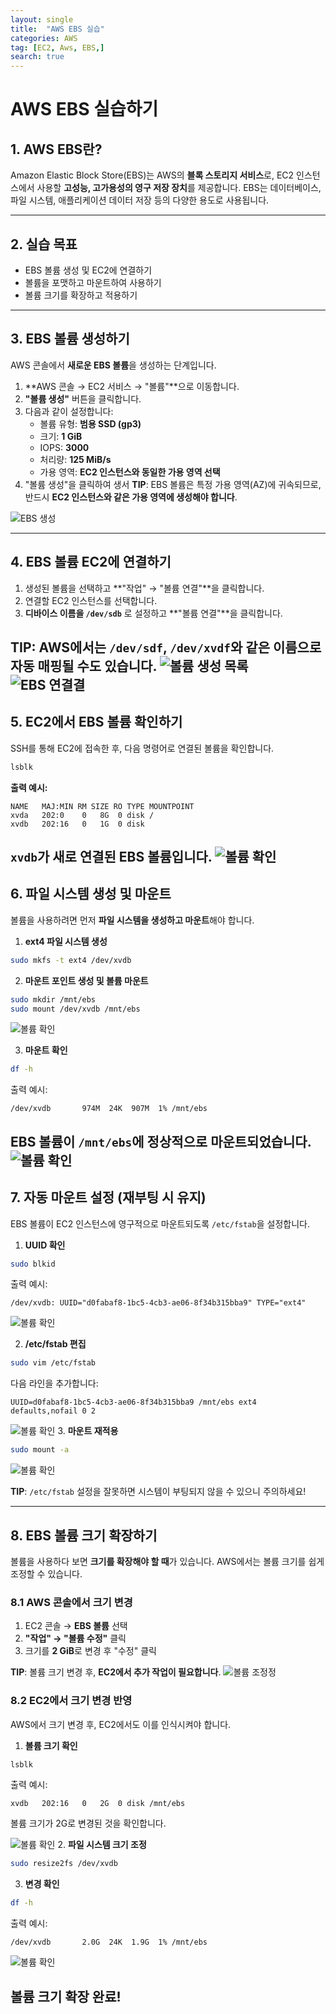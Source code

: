 ```yaml
---
layout: single
title:  "AWS EBS 실습"
categories: AWS
tag: [EC2, Aws, EBS,]
search: true
---
```


# **AWS EBS 실습하기**

## **1. AWS EBS란?**
Amazon Elastic Block Store(EBS)는 AWS의 **블록 스토리지 서비스**로, EC2 인스턴스에서 사용할 **고성능, 고가용성의 영구 저장 장치**를 제공합니다. EBS는 데이터베이스, 파일 시스템, 애플리케이션 데이터 저장 등의 다양한 용도로 사용됩니다.

---

## **2. 실습 목표**
- EBS 볼륨 생성 및 EC2에 연결하기  
- 볼륨을 포맷하고 마운트하여 사용하기  
- 볼륨 크기를 확장하고 적용하기  

---

## **3. EBS 볼륨 생성하기**
AWS 콘솔에서 **새로운 EBS 볼륨**을 생성하는 단계입니다.

1. **AWS 콘솔 → EC2 서비스 → "볼륨"**으로 이동합니다.
2. **"볼륨 생성"** 버튼을 클릭합니다.
3. 다음과 같이 설정합니다:
   - 볼륨 유형: **범용 SSD (gp3)**
   - 크기: **1 GiB**
   - IOPS: **3000**
   - 처리량: **125 MiB/s**
   - 가용 영역: **EC2 인스턴스와 동일한 가용 영역 선택**
4. "볼륨 생성"을 클릭하여 생서
**TIP**: EBS 볼륨은 특정 가용 영역(AZ)에 귀속되므로, 반드시 **EC2 인스턴스와 같은 가용 영역에 생성해야 합니다**.

![EBS 생성](/assets/images/EBS-1.png)

---

## **4. EBS 볼륨 EC2에 연결하기**
1. 생성된 볼륨을 선택하고 **"작업" → "볼륨 연결"**을 클릭합니다.
2. 연결할 EC2 인스턴스를 선택합니다.
3. **디바이스 이름을 `/dev/sdb`** 로 설정하고 **"볼륨 연결"**을 클릭합니다.

 **TIP**: AWS에서는 `/dev/sdf`, `/dev/xvdf`와 같은 이름으로 자동 매핑될 수도 있습니다.
![볼륨 생성 목록](/assets/images/EBS-2.png)
![EBS 연결결](/assets/images/EBS-3.png)
---

## **5. EC2에서 EBS 볼륨 확인하기**
SSH를 통해 EC2에 접속한 후, 다음 명령어로 연결된 볼륨을 확인합니다.

```bash
lsblk
```

**출력 예시:**
```
NAME   MAJ:MIN RM SIZE RO TYPE MOUNTPOINT
xvda   202:0    0   8G  0 disk /
xvdb   202:16   0   1G  0 disk
```
`xvdb`가 새로 연결된 EBS 볼륨입니다.
![볼륨 확인](/assets/images/EBS-3.png)
---

## **6. 파일 시스템 생성 및 마운트**
볼륨을 사용하려면 먼저 **파일 시스템을 생성하고 마운트**해야 합니다.

1. **ext4 파일 시스템 생성**
```bash
sudo mkfs -t ext4 /dev/xvdb
```

2. **마운트 포인트 생성 및 볼륨 마운트**
```bash
sudo mkdir /mnt/ebs
sudo mount /dev/xvdb /mnt/ebs
```
![볼륨 확인](/assets/images/EBS-5.png)

3. **마운트 확인**
```bash
df -h
```
출력 예시:
```
/dev/xvdb       974M  24K  907M  1% /mnt/ebs
```
EBS 볼륨이 `/mnt/ebs`에 정상적으로 마운트되었습니다.
![볼륨 확인](/assets/images/EBS-6.png)
---

## **7. 자동 마운트 설정 (재부팅 시 유지)**
EBS 볼륨이 EC2 인스턴스에 영구적으로 마운트되도록 `/etc/fstab`을 설정합니다.

1. **UUID 확인**
```bash
sudo blkid
```
출력 예시:
```
/dev/xvdb: UUID="d0fabaf8-1bc5-4cb3-ae06-8f34b315bba9" TYPE="ext4"
```
![볼륨 확인](/assets/images/EBS-7.png)

2. **/etc/fstab 편집**
```bash
sudo vim /etc/fstab
```
다음 라인을 추가합니다:
```
UUID=d0fabaf8-1bc5-4cb3-ae06-8f34b315bba9 /mnt/ebs ext4 defaults,nofail 0 2
```
![볼륨 확인](/assets/images/EBS-9.png)
3. **마운트 재적용**
```bash
sudo mount -a
```
![볼륨 확인](/assets/images/EBS-8.png)

 **TIP**: `/etc/fstab` 설정을 잘못하면 시스템이 부팅되지 않을 수 있으니 주의하세요!

---

## **8. EBS 볼륨 크기 확장하기**
볼륨을 사용하다 보면 **크기를 확장해야 할 때**가 있습니다. AWS에서는 볼륨 크기를 쉽게 조정할 수 있습니다.

### **8.1 AWS 콘솔에서 크기 변경**
1. EC2 콘솔 → **EBS 볼륨** 선택
2. **"작업" → "볼륨 수정"** 클릭
3. 크기를 **2 GiB**로 변경 후 "수정" 클릭

 **TIP**: 볼륨 크기 변경 후, **EC2에서 추가 작업이 필요합니다**.
![볼륨 조정정](/assets/images/EBS-11.png)

### **8.2 EC2에서 크기 변경 반영**
AWS에서 크기 변경 후, EC2에서도 이를 인식시켜야 합니다.

1. **볼륨 크기 확인**
```bash
lsblk
```
출력 예시:
```
xvdb   202:16   0   2G  0 disk /mnt/ebs
```
볼륨 크기가 2G로 변경된 것을 확인합니다.

![볼륨 확인](/assets/images/EBS-12.png)
2. **파일 시스템 크기 조정**
```bash
sudo resize2fs /dev/xvdb
```

3. **변경 확인**
```bash
df -h
```
출력 예시:
```
/dev/xvdb       2.0G  24K  1.9G  1% /mnt/ebs
```
![볼륨 확인](/assets/images/EBS-13.png)

**볼륨 크기 확장 완료!**
---



